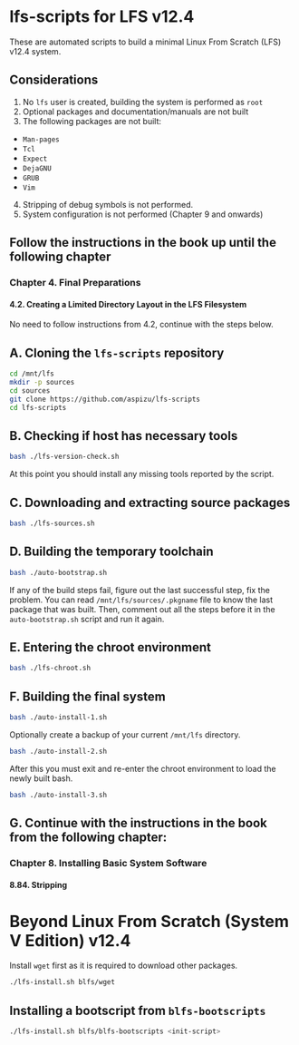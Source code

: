# lfs-scripts for LFS v12.4

These are automated scripts to build a minimal Linux From Scratch (LFS) v12.4 system.

## Considerations

1. No `lfs` user is created, building the system is performed as `root`
2. Optional packages and documentation/manuals are not built
3. The following packages are not built:

- `Man-pages`
- `Tcl`
- `Expect`
- `DejaGNU`
- `GRUB`
- `Vim`

4. Stripping of debug symbols is not performed.
5. System configuration is not performed (Chapter 9 and onwards)

## Follow the instructions in the book up until the following chapter

### Chapter 4. Final Preparations

#### 4.2. Creating a Limited Directory Layout in the LFS Filesystem

No need to follow instructions from 4.2, continue with the steps below.

## A. Cloning the `lfs-scripts` repository

```sh
cd /mnt/lfs
mkdir -p sources
cd sources
git clone https://github.com/aspizu/lfs-scripts
cd lfs-scripts
```

## B. Checking if host has necessary tools

```sh
bash ./lfs-version-check.sh
```

At this point you should install any missing tools reported by the script.

## C. Downloading and extracting source packages

```sh
bash ./lfs-sources.sh
```

## D. Building the temporary toolchain

```sh
bash ./auto-bootstrap.sh
```

If any of the build steps fail, figure out the last successful step, fix the problem.
You can read `/mnt/lfs/sources/.pkgname` file to know the last package that was built.
Then, comment out all the steps before it in the `auto-bootstrap.sh` script and run it again.

## E. Entering the chroot environment

```sh
bash ./lfs-chroot.sh
```

## F. Building the final system

```sh
bash ./auto-install-1.sh
```

Optionally create a backup of your current `/mnt/lfs` directory.

```sh
bash ./auto-install-2.sh
```

After this you must exit and re-enter the chroot environment to load the newly built
bash.

```sh
bash ./auto-install-3.sh
```

## G. Continue with the instructions in the book from the following chapter:

### Chapter 8. Installing Basic System Software

#### 8.84. Stripping

# Beyond Linux From Scratch (System V Edition) v12.4

Install `wget` first as it is required to download other packages.

```sh
./lfs-install.sh blfs/wget
```

## Installing a bootscript from `blfs-bootscripts`

```sh
./lfs-install.sh blfs/blfs-bootscripts <init-script>
```
